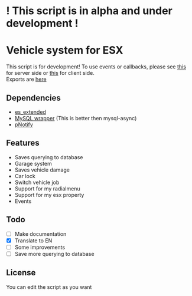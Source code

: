 # ! This script is in alpha and under development !
# Vehicle system for ESX
This script is for development!
To use events or callbacks, please see [this](./server/events.lua) for server side or [this](./client/events.lua) for client side.  
Exports are [here](./client/utils.lua)

## Dependencies
- [es_extended](https://github.com/esx-framework/es_extended/tree/legacy)
- [MySQL wrapper](https://forum.cfx.re/t/standalone-oxmysql-lightweight-mysql-wrapper/4755120) (This is better then mysql-async)
- [pNotify](https://github.com/Nick78111/pNotify)

## Features
- Saves querying to database
- Garage system
- Saves vehicle damage
- Car lock
- Switch vehicle job
- Support for my radialmenu
- Support for my esx property
- Events

## Todo
- [ ] Make documentation
- [x] Translate to EN
- [ ] Some improvements
- [ ] Save more querying to database

## License
You can edit the script as you want
